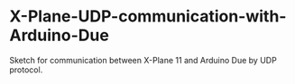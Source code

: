 # X-Plane-UDP-communication-with-Arduino-Due
Sketch for communication between X-Plane 11 and Arduino Due by UDP protocol.

